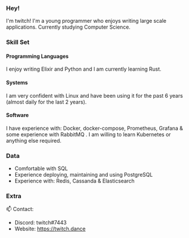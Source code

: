 ### Hey!
I'm twitch! I'm a young programmer who enjoys writing large scale applications. Currently studying Computer Science.

### Skill Set

#### Programming Languages 
I enjoy writing Elixir and Python and I am currently learning Rust.

#### Systems 
I am very confident with Linux and have been using it for the past 6 years (almost daily for the last 2 years).

#### Software
I have experience with: Docker, docker-compose, Prometheus, Grafana & some experience with RabbitMQ . I am willing to learn Kubernetes or anything else required.

### Data
- Comfortable with SQL
- Experience deploying, maintaining and using PostgreSQL 
- Experience with: Redis, Cassanda & Elasticsearch

### Extra 
📫 Contact:
 - Discord: twitch#7443
 - Website: https://twitch.dance
